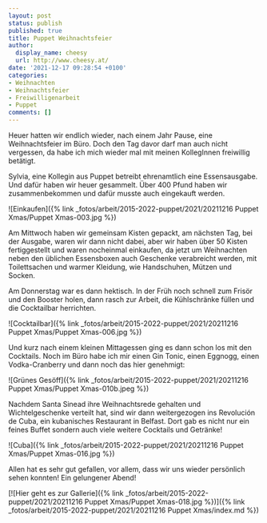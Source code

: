 ```yaml
---
layout: post
status: publish
published: true
title: Puppet Weihnachtsfeier
author:
  display_name: cheesy
  url: http://www.cheesy.at/
date: '2021-12-17 09:28:54 +0100'
categories:
- Weihnachten
- Weihnachtsfeier
- Freiwilligenarbeit
- Puppet
comments: []
---
```


Heuer hatten wir endlich wieder, nach einem Jahr Pause, eine Weihnachtsfeier im Büro. Doch den Tag davor darf man auch nicht vergessen, da habe ich mich wieder mal mit meinen KollegInnen freiwillig betätigt.

Sylvia, eine Kollegin aus Puppet betreibt ehrenamtlich eine Essensausgabe. Und dafür haben wir heuer gesammelt. Über 400 Pfund haben wir zusammenbekommen und dafür musste auch eingekauft werden.

![Einkaufen]({% link _fotos/arbeit/2015-2022-puppet/2021/20211216 Puppet Xmas/Puppet Xmas-003.jpg %})

Am Mittwoch haben wir gemeinsam Kisten gepackt, am nächsten Tag, bei der Ausgabe, waren wir dann nicht dabei, aber wir haben über 50 Kisten fertiggestellt und waren nocheinmal einkaufen, da jetzt um Weihnachten neben den üblichen Essensboxen auch Geschenke verabreicht werden, mit Toilettsachen und warmer Kleidung, wie Handschuhen, Mützen und Socken.

Am Donnerstag war es dann hektisch. In der Früh noch schnell zum Frisör und den Booster holen, dann rasch zur Arbeit, die Kühlschränke füllen und die Cocktailbar herrichten.

![Cocktailbar]({% link _fotos/arbeit/2015-2022-puppet/2021/20211216 Puppet Xmas/Puppet Xmas-006.jpg %})

Und kurz nach einem kleinen Mittagessen ging es dann schon los mit den Cocktails. Noch im Büro habe ich mir einen Gin Tonic, einen Eggnogg, einen Vodka-Cranberry und dann noch das hier genehmigt:

![Grünes Gesöff]({% link _fotos/arbeit/2015-2022-puppet/2021/20211216 Puppet Xmas/Puppet Xmas-010b.jpeg %})

Nachdem Santa Sinead ihre Weihnachtsrede gehalten und Wichtelgeschenke verteilt hat, sind wir dann weitergezogen ins Revolución de Cuba, ein kubanisches Restaurant in Belfast. Dort gab es nicht nur ein feines Buffet sondern auch viele weitere Cocktails und Getränke!

![Cuba]({% link _fotos/arbeit/2015-2022-puppet/2021/20211216 Puppet Xmas/Puppet Xmas-016.jpg %})

Allen hat es sehr gut gefallen, vor allem, dass wir uns wieder persönlich sehen konnten! Ein gelungener Abend!

[![Hier geht es zur Gallerie]({% link _fotos/arbeit/2015-2022-puppet/2021/20211216 Puppet Xmas/Puppet Xmas-018.jpg %})]({% link _fotos/arbeit/2015-2022-puppet/2021/20211216 Puppet Xmas/index.md %})